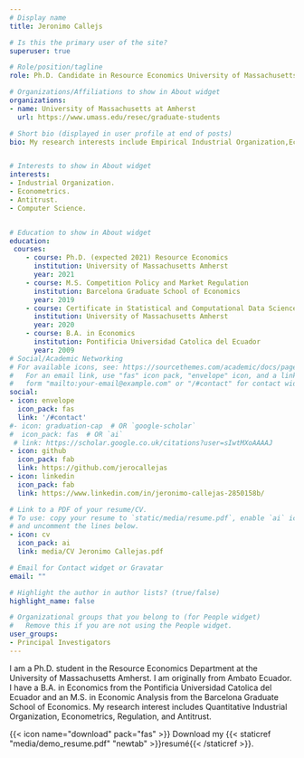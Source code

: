 ```yaml
---
# Display name
title: Jeronimo Callejs

# Is this the primary user of the site?
superuser: true

# Role/position/tagline
role: Ph.D. Candidate in Resource Economics University of Massachusetts Amherst

# Organizations/Affiliations to show in About widget
organizations:
- name: University of Massachusetts at Amherst
  url: https://www.umass.edu/resec/graduate-students

# Short bio (displayed in user profile at end of posts)
bio: My research interests include Empirical Industrial Organization,Econometrics, Regulation and Antitrust.


# Interests to show in About widget
interests:
- Industrial Organization.
- Econometrics.
- Antitrust.
- Computer Science.


# Education to show in About widget
education:
 courses:
    - course: Ph.D. (expected 2021) Resource Economics
      institution: University of Massachusetts Amherst
      year: 2021
    - course: M.S. Competition Policy and Market Regulation
      institution: Barcelona Graduate School of Economics
      year: 2019
    - course: Certificate in Statistical and Computational Data Science
      institution: University of Massachusetts Amherst
      year: 2020
    - course: B.A. in Economics
      institution: Pontificia Universidad Catolica del Ecuador
      year: 2009
# Social/Academic Networking
# For available icons, see: https://sourcethemes.com/academic/docs/page-builder/#icons
#   For an email link, use "fas" icon pack, "envelope" icon, and a link in the
#   form "mailto:your-email@example.com" or "/#contact" for contact widget.
social:
- icon: envelope
  icon_pack: fas
  link: '/#contact'
#- icon: graduation-cap  # OR `google-scholar`
#  icon_pack: fas  # OR `ai`
 # link: https://scholar.google.co.uk/citations?user=sIwtMXoAAAAJ
- icon: github
  icon_pack: fab
  link: https://github.com/jerocallejas
- icon: linkedin
  icon_pack: fab
  link: https://www.linkedin.com/in/jeronimo-callejas-2850158b/

# Link to a PDF of your resume/CV.
# To use: copy your resume to `static/media/resume.pdf`, enable `ai` icons in `params.toml`, 
# and uncomment the lines below.
- icon: cv
  icon_pack: ai
  link: media/CV Jeronimo Callejas.pdf

# Email for Contact widget or Gravatar
email: ""

# Highlight the author in author lists? (true/false)
highlight_name: false

# Organizational groups that you belong to (for People widget)
#   Remove this if you are not using the People widget.
user_groups:
- Principal Investigators
---
```


I am a Ph.D. student in the Resource Economics Department at the University of Massachusetts Amherst. I am originally from Ambato Ecuador. I have a B.A. in Economics from the Pontificia Universidad Catolica del Ecuador and an M.S. in Economic Analysis from the Barcelona Graduate School of Economics. My research interest includes Quantitative Industrial Organization, Econometrics, Regulation, and Antitrust.

{{< icon name="download" pack="fas" >}} Download my {{< staticref "media/demo_resume.pdf" "newtab" >}}resumé{{< /staticref >}}.
